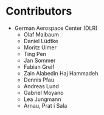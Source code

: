 # Contributors #
* German Aerospace Center (DLR)
	* Olaf Maibaum
 	* Daniel Lüdtke
 	* Moritz Ulmer
 	* Ting Pen
	* Jan Sommer
	* Fabian Greif
	* Zain Alabedin Haj Hammadeh
	* Dennis Pfau
	* Andreas Lund
	* Gabriel Moyano
	* Lea Jungmann
	* Arnau, Prat i Sala
